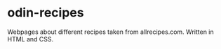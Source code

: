 # odin-recipes

Webpages about different recipes taken from allrecipes.com. Written in HTML and CSS.